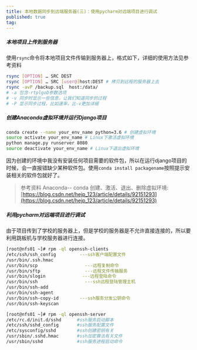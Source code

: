 ```yaml
---
title: 本地数据同步到远端服务器(三)：使用pycharm对远端项目进行调试
published: true
tag: 
---
```



##### 本地项目上传到服务器
使用`rsync`命令将本地项目文件传输到服务器上，格式如下，详细的使用方法见参考资料
```bash
rsync [OPTION] … SRC DEST
rsync [OPTION] … SRC [user@]host:DEST # 拷贝到远程的服务器上去
rsync -avP /backup.sql  host:/data/
# -a 包含-rtplgoD参数选项
# -v 同步时显示一些信息，让我们知道同步的过程
# -P 显示同步过程，比如速率，比-v更加详细
```





##### 创建Anaconda虚拟环境并运行Django项目

```bash
conda create --name your_env_name python=3.6 # 创建虚拟环境
source activate your_env_name # Linux下激活虚拟环境
python manage.py runserver 8080
source deactivate your_env_name # Linux下退出虚拟环境
```
因为创建的环境中我没有安装任何项目需要的软件包，所以在运行django项目的时候，会一直报错缺少某种软件包。使用`conda install packagename`按照提示安装相关的软件包就好了。

> 参考资料
> Anaconda-- conda 创建、激活、退出、删除虚拟环境:[https://blog.csdn.net/hejp_123/article/details/92151293](https://blog.csdn.net/hejp_123/article/details/92151293)
>
##### 利用pycharm对远端项目进行调试
由于项目传到了学校的服务器上，但是学校的服务器是不允许直接连接的，所以要利用跳板机与学校服务器进行连接。

```bash
[root@nfs01 ~]# rpm -ql openssh-clients
/etc/ssh/ssh_config         ---ssh客户端配置文件
/usr/bin/.ssh.hmac
/usr/bin/scp                  ---远程复制命令
/usr/bin/sftp                 ---远程文件传输服务
/usr/bin/slogin              ---远程登陆命令
/usr/bin/ssh                  ---ssh远程登陆管理主机
/usr/bin/ssh-add
/usr/bin/ssh-agent
/usr/bin/ssh-copy-id        ---ssh服务分发公钥命令
/usr/bin/ssh-keyscan
```
```bash
[root@nfs01 ~]# rpm -ql openssh-server
/etc/rc.d/init.d/sshd      #ssh服务启动脚本
/etc/ssh/sshd_config       #ssh服务配置文件
/etc/sysconfig/sshd        #ssh创建密钥有关
/usr/sbin/.sshd.hmac       #ssh加密算法有关文件
/usr/sbin/sshd             #ssh服务进程启动命令
```